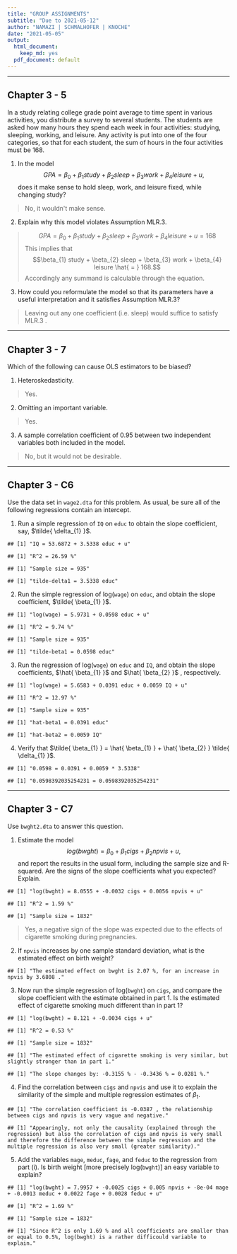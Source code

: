 ```yaml
---
title: "GROUP ASSIGNMENTS"
subtitle: "Due to 2021-05-12"
author: "NAMAZI | SCHMALHOFER | KNOCHE"
date: "2021-05-05"
output:
  html_document:
    keep_md: yes
  pdf_document: default
---
```




***
## Chapter 3 - 5

In a study relating college grade point average to time spent in various activities, you distribute a survey to several students. The students are asked how many hours they spend each week in four activities: studying, sleeping, working, and leisure. Any activity is put into one of the four categories, so that for each student, the sum of hours in the four activities must be 168.

1. In the model $$GPA = \beta_{0} + \beta_{1} study + \beta_{2} sleep + \beta_{3} work + \beta_{4} leisure + u,$$ does it make sense to hold sleep, work, and leisure fixed, while changing study?

> No, it wouldn't make sense.

2. Explain why this model violates Assumption MLR.3.

> $$GPA = \beta_{0} + \beta_{1} study + \beta_{2} sleep + \beta_{3} work + \beta_{4} leisure + u = 168$$ This implies that $$\beta_{1} study + \beta_{2} sleep + \beta_{3} work + \beta_{4} leisure \hat{ = } 168.$$ Accordingly any summand is calculable through the equation.

3. How could you reformulate the model so that its parameters have a useful interpretation and it satisfies Assumption MLR.3?

> Leaving out any one coefficient (i.e. sleep) would suffice to satisfy MLR.3 .

***
## Chapter 3 - 7

Which of the following can cause OLS estimators to be biased?

1. Heteroskedasticity.

> Yes.

2. Omitting an important variable.

> Yes.

3. A sample correlation coefficient of 0.95 between two independent variables both included in the model.

> No, but it would not be desirable.

***
## Chapter 3 - C6

Use the data set in `wage2.dta` for this problem. As usual, be sure all of the following regressions contain an intercept.

1. Run a simple regression of `IQ` on `educ` to obtain the slope coefficient, say, $\tilde{ \delta_{1} }$.


```
## [1] "IQ = 53.6872 + 3.5338 educ + u"
```

```
## [1] "R^2 = 26.59 %"
```

```
## [1] "Sample size = 935"
```

```
## [1] "tilde-delta1 = 3.5338 educ"
```

2. Run the simple regression of log(`wage`) on `educ`, and obtain the slope coefficient, $\tilde{ \beta_{1} }$.


```
## [1] "log(wage) = 5.9731 + 0.0598 educ + u"
```

```
## [1] "R^2 = 9.74 %"
```

```
## [1] "Sample size = 935"
```

```
## [1] "tilde-beta1 = 0.0598 educ"
```

3. Run the regression of log(`wage`) on `educ` and `IQ`, and obtain the slope coefficients, $\hat{ \beta_{1} }$ and $\hat{ \beta_{2} }$ , respectively.


```
## [1] "log(wage) = 5.6583 + 0.0391 educ + 0.0059 IQ + u"
```

```
## [1] "R^2 = 12.97 %"
```

```
## [1] "Sample size = 935"
```

```
## [1] "hat-beta1 = 0.0391 educ"
```

```
## [1] "hat-beta2 = 0.0059 IQ"
```

4. Verify that $\tilde{ \beta_{1} } = \hat{ \beta_{1} } + \hat{ \beta_{2} } \tilde{ \delta_{1} }$.


```
## [1] "0.0598 = 0.0391 + 0.0059 * 3.5338"
```

```
## [1] "0.0598392035254231 = 0.0598392035254231"
```


***
## Chapter 3 - C7

Use `bwght2.dta` to answer this question.

1. Estimate the model $$log(bwght) = \beta_{0} + \beta_{1} cigs + \beta_{2} npvis + u,$$
and report the results in the usual form, including the sample size and R-squared. Are the signs of the slope coefficients what you expected? Explain.


```
## [1] "log(bwght) = 8.0555 + -0.0032 cigs + 0.0056 npvis + u"
```

```
## [1] "R^2 = 1.59 %"
```

```
## [1] "Sample size = 1832"
```
> Yes, a negative sign of the slope was expected due to the effects of cigarette smoking during pregnancies.

2. If `npvis` increases by one sample standard deviation, what is the estimated effect on birth weight?


```
## [1] "The estimated effect on bwght is 2.07 %, for an increase in npvis by 3.6808 ."
```

3. Now run the simple regression of log(`bwght`) on `cigs`, and compare the slope coefficient with the estimate obtained in part 1. Is the estimated effect of cigarette smoking much different than in part 1?


```
## [1] "log(bwght) = 8.121 + -0.0034 cigs + u"
```

```
## [1] "R^2 = 0.53 %"
```

```
## [1] "Sample size = 1832"
```

```
## [1] "The estimated effect of cigarette smoking is very similar, but slightly stronger than in part 1."
```

```
## [1] "The slope changes by: -0.3155 % - -0.3436 % = 0.0281 %."
```


4. Find the correlation between `cigs` and `npvis` and use it to explain the similarity of the simple and multiple regression estimates of $\beta_{1}$.


```
## [1] "The correlation coefficient is -0.0387 , the relationship between cigs and npvis is very vague and negative."
```

```
## [1] "Appearingly, not only the causality (explained through the regression) but also the correlation of cigs and npvis is very small and therefore the difference between the simple regression and the multiple regression is also very small (greater similarity)."
```


5. Add the variables `mage`, `meduc`, `fage`, and `feduc` to the regression from part (i). Is birth weight [more precisely log(`bwght`)] an easy variable to explain?


```
## [1] "log(bwght) = 7.9957 + -0.0025 cigs + 0.005 npvis + -8e-04 mage + -0.0013 meduc + 0.0022 fage + 0.0028 feduc + u"
```

```
## [1] "R^2 = 1.69 %"
```

```
## [1] "Sample size = 1832"
```

```
## [1] "Since R^2 is only 1.69 % and all coefficients are smaller than or equal to 0.5%, log(bwght) is a rather difficould variable to explain."
```
